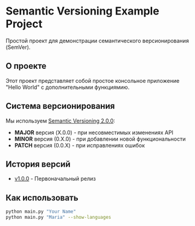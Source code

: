 # Semantic Versioning Example Project

Простой проект для демонстрации семантического версионирования (SemVer).

## О проекте

Этот проект представляет собой простое консольное приложение "Hello World" с дополнительными функциямию.

## Система версионирования

Мы используем [Semantic Versioning 2.0.0](https://semver.org/):

- **MAJOR** версия (X.0.0) - при несовместимых изменениях API
- **MINOR** версия (0.X.0) - при добавлении новой функциональности
- **PATCH** версия (0.0.X) - при исправлениях ошибок

## История версий

- [v1.0.0](https://github.com/ВАШ-USERNAME/semver-example/releases/tag/v1.0.0) - Первоначальный релиз

## Как использовать

```bash
python main.py "Your Name"
python main.py "Maria" --show-languages
